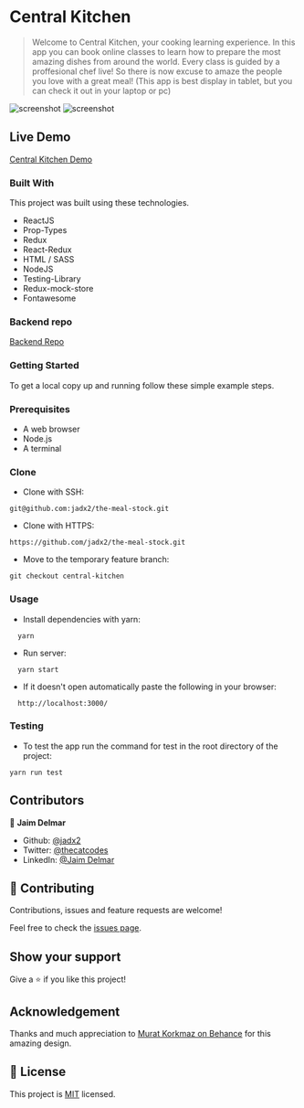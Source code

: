 # Central Kitchen

> Welcome to Central Kitchen, your cooking learning experience. In this app you can book online classes to learn how to prepare the most amazing dishes from around the world. Every class is guided by a proffesional chef live! So there is now excuse to amaze the people you love with a great meal! (This app is best display in tablet, but you can check it out in your laptop or pc)

![screenshot](./src/assets/images/screenshot1.jpg)
![screenshot](./src/assets/images/screenshot2.jpg)

## Live Demo

[Central Kitchen Demo](https://jadx2-central-kitchen.herokuapp.com/)

### Built With

This project was built using these technologies.

- ReactJS
- Prop-Types
- Redux
- React-Redux
- HTML / SASS
- NodeJS
- Testing-Library
- Redux-mock-store
- Fontawesome

### Backend repo

[Backend Repo](https://github.com/jadx2/central-kitchen-api)

### Getting Started

To get a local copy up and running follow these simple example steps.

### Prerequisites

- A web browser
- Node.js
- A terminal

### Clone

- Clone with SSH:

```
git@github.com:jadx2/the-meal-stock.git
```

- Clone with HTTPS:

```
https://github.com/jadx2/the-meal-stock.git
```

- Move to the temporary feature branch:

```
git checkout central-kitchen
```

### Usage

- Install dependencies with yarn:

```
  yarn
```

- Run server:

```
  yarn start
```

- If it doesn't open automatically paste the following in your browser:

```
  http://localhost:3000/
```

### Testing

- To test the app run the command for test in the root directory of the project:

```
yarn run test
```

## Contributors

👤 **Jaim Delmar**

- Github: [@jadx2](https://github.com/jadx2/)
- Twitter: [@thecatcodes](https://twitter.com/thecatcodes)
- LinkedIn: [@Jaim Delmar](https://www.linkedin.com/in/jaimdelmar/)

## :handshake: Contributing

Contributions, issues and feature requests are welcome!

Feel free to check the [issues page](https://github.com/jadx2/central-kitchen/issues).

## Show your support

Give a :star: if you like this project!

## Acknowledgement

Thanks and much appreciation to [Murat Korkmaz on Behance](https://www.behance.net/muratk) for this amazing design.

## 📝 License

This project is [MIT](https://opensource.org/licenses/MIT) licensed.
